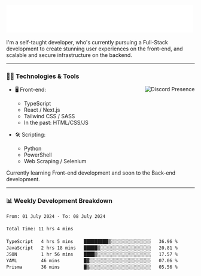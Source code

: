 <img src="assets/wave.svg" alt=":wave:" />

I'm a self-taught developer, who's currently pursuing a Full-Stack development to create stunning user experiences on the front-end, and scalable and secure infrastructure on the backend.

---

### 🧑‍💻 Technologies & Tools

<a href="https://discord.com/users/414304208649453568" target="_blank" rel="nofollow">
   <img src="https://lanyard-profile-readme.vercel.app/api/414304208649453568?idleMessage=Probably%20doing%20something%20else..." alt="Discord Presence" align="right">
</a>

- 🖥️ Front-end:

  - TypeScript
  - React / Next.js
  - Tailwind CSS / SASS
  - In the past: HTML/CSS/JS

- 🛠 Scripting:

  - Python
  - PowerShell
  - Web Scraping / Selenium

Currently learning Front-end development and soon to the Back-end development.

---

### 📊 Weekly Development Breakdown

<!-- ![ccrsxx's GitHub Stats](https://github-readme-stats.vercel.app/api?username=ccrsxx&count_private=true&theme=tokyonight) -->
<!-- ![ccrsxx's Top Langs](https://github-readme-stats.vercel.app/api/top-langs/?username=ccrsxx&hide=lua,java,html&theme=tokyonight) -->

<!--START_SECTION:waka-->

```txt
From: 01 July 2024 - To: 08 July 2024

Total Time: 11 hrs 4 mins

TypeScript   4 hrs 5 mins    █████████▒░░░░░░░░░░░░░░░   36.96 %
JavaScript   2 hrs 18 mins   █████▒░░░░░░░░░░░░░░░░░░░   20.81 %
JSON         1 hr 56 mins    ████▒░░░░░░░░░░░░░░░░░░░░   17.57 %
YAML         46 mins         █▓░░░░░░░░░░░░░░░░░░░░░░░   07.06 %
Prisma       36 mins         █▒░░░░░░░░░░░░░░░░░░░░░░░   05.56 %
```

<!--END_SECTION:waka-->
